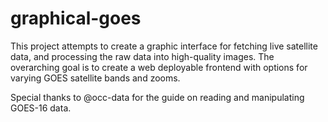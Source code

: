 # graphical-goes

This project attempts to create a graphic interface for fetching live satellite data, and processing the raw data into high-quality images.
The overarching goal is to create a web deployable frontend with options for varying GOES satellite bands and zooms.

Special thanks to @occ-data for the guide on reading and manipulating GOES-16 data.

